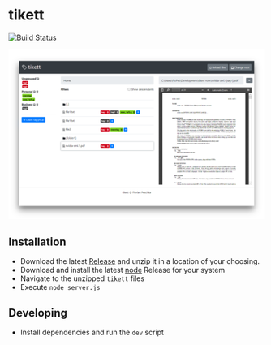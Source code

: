 # tikett

[![Build Status](https://travis-ci.org/flopes89/tikett.svg?branch=master)](https://travis-ci.org/flopes89/tikett)
 
![tikett : Offline File Tagging Software](./docs/hero_image.png)

## Installation

- Download the latest [Release](https://github.com/flopes89/tikett/releases) and unzip it in a location
of your choosing.
- Download and install the latest [node]() Release for your system
- Navigate to the unzipped `tikett` files
- Execute `node server.js`

## Developing

- Install dependencies and run the `dev` script
